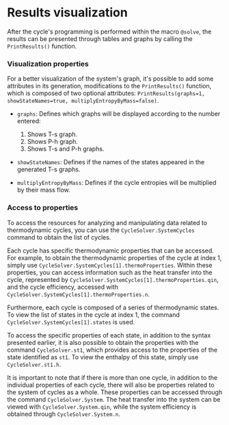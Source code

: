 # Results visualization

After the cycle's programming is performed within the macro `@solve`, the results can be presented through tables and graphs by calling the `PrintResults()` function.

### Visualization properties

For a better visualization of the system's graph, it's possible to add some attributes in its generation, modifications to the `PrintResults()` function, which is composed of two optional attributes: `PrintResults(graphs=1, showStateNames=true, multiplyEntropyByMass=false)`. 

* `graphs`: Defines which graphs will be displayed according to the number entered:
    1. Shows T-s graph.
    2. Shows P-h graph.
    3. Shows T-s and P-h graphs.


* `showStateNames`: Defines if the names of the states appeared in the generated T-s graphs.


* `multiplyEntropyByMass`: Defines if the cycle entropies will be multiplied by their mass flow.

### Access to properties

To access the resources for analyzing and manipulating data related to thermodynamic cycles, you can use the `CycleSolver.SystemCycles` command to obtain the list of cycles.

Each cycle has specific thermodynamic properties that can be accessed. For example, to obtain the thermodynamic properties of the cycle at index 1, simply use `CycleSolver.SystemCycles[1].thermoProperties`. Within these properties, you can access information such as the heat transfer into the cycle, represented by `CycleSolver.SystemCycles[1].thermoProperties.qin`, and the cycle efficiency, accessed with `CycleSolver.SystemCycles[1].thermoProperties.n`.

Furthermore, each cycle is composed of a series of thermodynamic states. To view the list of states in the cycle at index 1, the command `CycleSolver.SystemCycles[1].states` is used.

To access the specific properties of each state, in addition to the syntax presented earlier, it is also possible to obtain the properties with the command `CycleSolver.st1`, which provides access to the properties of the state identified as `st1`. To view the enthalpy of this state, simply use `CycleSolver.st1.h`.

It is important to note that if there is more than one cycle, in addition to the individual properties of each cycle, there will also be properties related to the system of cycles as a whole. These properties can be accessed through the command `CycleSolver.System`. The heat transfer into the system can be viewed with `CycleSolver.System.qin`, while the system efficiency is obtained through `CycleSolver.System.n`.
